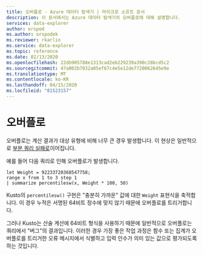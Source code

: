 ```yaml
---
title: 오버플로 - Azure 데이터 탐색기 | 마이크로 소프트 문서
description: 이 문서에서는 Azure 데이터 탐색기의 오버플로에 대해 설명합니다.
services: data-explorer
author: orspod
ms.author: orspodek
ms.reviewer: rkarlin
ms.service: data-explorer
ms.topic: reference
ms.date: 02/13/2020
ms.openlocfilehash: 22db905788e1313cad2eb229239a390c28bcd5c2
ms.sourcegitcommit: 47a002b7032a05ef67c4e5e12de7720062645e9e
ms.translationtype: MT
ms.contentlocale: ko-KR
ms.lasthandoff: 04/15/2020
ms.locfileid: "81523157"
---
```

# <a name="overflows"></a>오버플로

오버플로는 계산 결과가 대상 유형에 비해 너무 큰 경우 발생합니다.
이 현상은 일반적으로 [부분 쿼리 실패로](partialqueryfailures.md)이어집니다.

예를 들어 다음 쿼리로 인해 오버플로가 발생합니다.

```kusto
let Weight = 92233720368547758;
range x from 1 to 3 step 1
| summarize percentilesw(x, Weight * 100, 50)
```

Kusto의 `percentilesw()` 구현은 "충분히 가까운" 값에 대한 `Weight` 표현식을 축적합니다.
이 경우 누적은 서명된 64비트 정수에 맞지 않기 때문에 오버플로를 트리거합니다.

그러나 Kusto는 산술 계산에 64비트 형식을 사용하기 때문에 일반적으로 오버플로는 쿼리에서 "버그"의 결과입니다.
이러한 경우 가장 좋은 작업 과정은 함수 또는 집계가 오버플로를 트리거한 오류 메시지에서 식별하고 입력 인수가 의미 있는 값으로 평가되도록 하는 것입니다.
